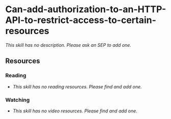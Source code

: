# Can-add-authorization-to-an-HTTP-API-to-restrict-access-to-certain-resources

_This skill has no description. Please ask an SEP to add one._

## Resources

### Reading

- _This skill has no reading resources. Please find and add one._

### Watching

- _This skill has no video resources. Please find and add one._
